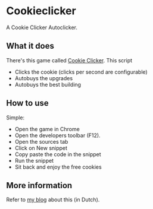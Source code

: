 # Cookieclicker
A Cookie Clicker Autoclicker.

## What it does
There's this game called [Cookie Clicker](https://orteil.dashnet.org/cookieclicker/). This script
- Clicks the cookie (clicks per second are configurable)
- Autobuys the upgrades
- Autobuys the best building

## How to use
Simple:
- Open the game in Chrome
- Open the developers toolbar (F12).
- Open the sources tab
- Click on New snippet
- Copy paste the code in the snippet
- Run the snippet
- Sit back and enjoy the free cookies

## More information
Refer to [my blog](https://www.ontdeksels.nl/ontdeksel-33-koekje-erbij/) about this (in Dutch).
